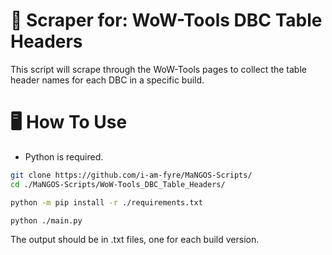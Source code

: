 # 🥭 Scraper for: WoW-Tools DBC Table Headers
This script will scrape through the WoW-Tools pages to collect the table header names for each DBC in a specific build.

# 🖥️ How To Use
* Python is required.
```bash
git clone https://github.com/i-am-fyre/MaNGOS-Scripts/
cd ./MaNGOS-Scripts/WoW-Tools_DBC_Table_Headers/
```
```bash
python -m pip install -r ./requirements.txt
```
```bash
python ./main.py
```
The output should be in .txt files, one for each build version.
